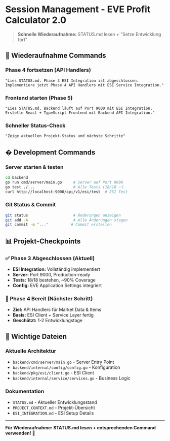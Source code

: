 # Session Management - EVE Profit Calculator 2.0

> **Schnelle Wiederaufnahme:** STATUS.md lesen + "Setze Entwicklung fort"

## 🔄 Wiederaufnahme Commands

### Phase 4 fortsetzen (API Handlers)
```
"Lies STATUS.md. Phase 3 ESI Integration ist abgeschlossen. 
Implementiere jetzt Phase 4 API Handlers mit ESI Service Integration."
```

### Frontend starten (Phase 5)
```
"Lies STATUS.md. Backend läuft auf Port 9000 mit ESI Integration. 
Erstelle React + TypeScript Frontend mit Backend API Integration."
```

### Schneller Status-Check
```
"Zeige aktuellen Projekt-Status und nächste Schritte"
```


## � Development Commands

### Server starten & testen
```bash
cd backend
go run cmd/server/main.go     # Server auf Port 9000
go test ./...                 # Alle Tests (18/18 ✅)
curl http://localhost:9000/api/v1/esi/test  # ESI Test
```

### Git Status & Commit
```bash
git status                    # Änderungen anzeigen
git add -A                    # Alle Änderungen stagen
git commit -m "..."          # Commit erstellen
```

## 📊 Projekt-Checkpoints

### ✅ Phase 3 Abgeschlossen (Aktuell)
- **ESI Integration:** Vollständig implementiert
- **Server:** Port 9000, Production-ready
- **Tests:** 18/18 bestehen, ~90% Coverage
- **Config:** EVE Application Settings integriert

### 🎯 Phase 4 Bereit (Nächster Schritt)
- **Ziel:** API Handlers für Market Data & Items
- **Basis:** ESI Client + Service Layer fertig
- **Geschätzt:** 1-2 Entwicklungstage

## 📁 Wichtige Dateien

### Aktuelle Architektur
- `backend/cmd/server/main.go` - Server Entry Point
- `backend/internal/config/config.go` - Konfiguration
- `backend/pkg/esi/client.go` - ESI Client
- `backend/internal/service/services.go` - Business Logic

### Dokumentation
- `STATUS.md` - Aktueller Entwicklungsstand
- `PROJECT_CONTEXT.md` - Projekt-Übersicht
- `ESI_INTEGRATION.md` - ESI Setup Details

---

**Für Wiederaufnahme: STATUS.md lesen + entsprechenden Command verwenden! 🚀**
